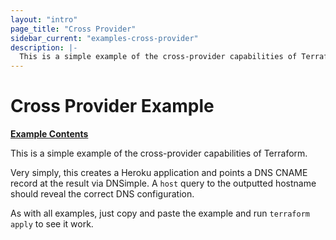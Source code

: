 ```yaml
---
layout: "intro"
page_title: "Cross Provider"
sidebar_current: "examples-cross-provider"
description: |-
  This is a simple example of the cross-provider capabilities of Terraform.
---
```


# Cross Provider Example

[**Example Contents**](https://github.com/xanzy/terraform-api/tree/master/examples/cross-provider)

This is a simple example of the cross-provider capabilities of
Terraform.

Very simply, this creates a Heroku application and points a DNS
CNAME record at the result via DNSimple. A `host` query to the outputted
hostname should reveal the correct DNS configuration.

As with all examples, just copy and paste the example and run
`terraform apply` to see it work.
